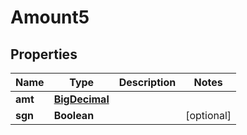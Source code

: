 

# Amount5

## Properties

Name | Type | Description | Notes
------------ | ------------- | ------------- | -------------
**amt** | [**BigDecimal**](BigDecimal.md) |  | 
**sgn** | **Boolean** |  |  [optional]



